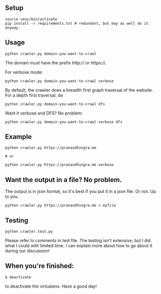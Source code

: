 ## Setup

```
source venv/bin/activate
pip install -r requirements.txt # redundant, but may as well do it anyway.
```

## Usage

```
python crawler.py domain-you-want-to-crawl
```

The domain must have the prefix http:// or https://.

For verbose mode:

```
python crawler.py domain-you-want-to-crawl verbose
```

By default, the crawler does a breadth first graph traversal of the website. For a depth first traversal, do

```
python crawler.py domain-you-want-to-crawl dfs
```

Want it verbose and DFS? No problem:

```
python crawler.py domain-you-want-to-crawl verbose dfs
```

## Example

```
python crawler.py https://pranavdhingra.me

# or

python crawler.py https://pranavdhingra.me verbose
```

## Want the output in a file? No problem.

The output is in json format, so it's best if you put it in a json file. Or not. Up to you.

```
python crawler.py https://pranavdhingra.me > myfile
```

## Testing

```
python crawler.test.py
```

Please refer to comments in test file. The testing isn't extensive, but I did what I could with limited time. I can explain more about how to go about it during our discussion!

## When you're finished:

```
$ deactivate
```
to deactivate the virtualenv. Have a good day!